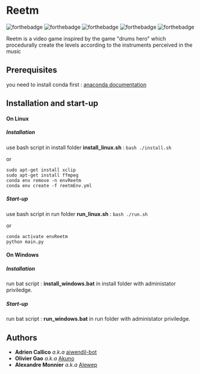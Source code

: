 # Reetm


![forthebadge](https://img.shields.io/badge/python-3.7.10-green)
![forthebadge](https://img.shields.io/badge/spleeter-2.2.2-blue) ![forthebadge](https://img.shields.io/badge/ADTLib-(modified)-blue) ![forthebadge](https://img.shields.io/badge/librosa-0.8.0-blue) ![forthebadge](https://img.shields.io/badge/pygame-2.0.1-blue) 

Reetm is a video game inspired by the game "drums hero" which procedurally create the levels according to the instruments perceived in the music

## Prerequisites
you need to install conda first : [anaconda documentation](https://docs.anaconda.com/anaconda/)

## Installation and start-up

#### On Linux
##### Installation
use bash script in install folder **install_linux.sh** : ```bash ./install.sh```

or 

```
sudo apt-get install xclip
sudo apt-get install ffmpeg
conda env remove -n envReetm
conda env create -f reetmEnv.yml
```

##### Start-up
use bash script in run folder **run_linux.sh** : ``` bash ./run.sh ```

or 

```
conda activate envReetm
python main.py
```

#### On Windows
##### Installation
run bat script : **install_windows.bat** in install folder with administator priviledge.
##### Start-up
run bat script : **run_windows.bat** in run folder with administator priviledge.

## Authors
* **Adrien Callico** _a.k.a_ [aiwendil-bot](https://github.com/aiwendil-bot)
* **Olivier Gao** _a.k.a_ [Akuno](https://github.com/Akuno0)
* **Alexandre Monnier** _a.k.a_ [Alewep](https://github.com/Alewep)


